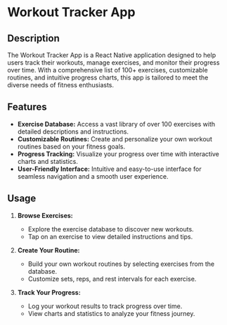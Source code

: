 # Workout Tracker App

## Description

The Workout Tracker App is a React Native application designed to help users track their workouts, manage exercises, and monitor their progress over time. With a comprehensive list of 100+ exercises, customizable routines, and intuitive progress charts, this app is tailored to meet the diverse needs of fitness enthusiasts.

## Features

- **Exercise Database:** Access a vast library of over 100 exercises with detailed descriptions and instructions.
- **Customizable Routines:** Create and personalize your own workout routines based on your fitness goals.
- **Progress Tracking:** Visualize your progress over time with interactive charts and statistics.
- **User-Friendly Interface:** Intuitive and easy-to-use interface for seamless navigation and a smooth user experience.

## Usage

1. **Browse Exercises:**
   - Explore the exercise database to discover new workouts.
   - Tap on an exercise to view detailed instructions and tips.

2. **Create Your Routine:**
   - Build your own workout routines by selecting exercises from the database.
   - Customize sets, reps, and rest intervals for each exercise.

3. **Track Your Progress:**
   - Log your workout results to track progress over time.
   - View charts and statistics to analyze your fitness journey.
